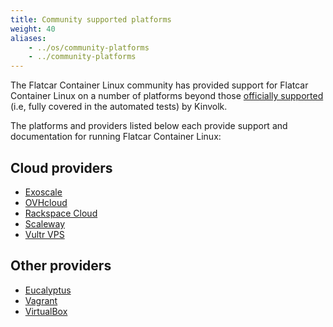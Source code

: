 ```yaml
---
title: Community supported platforms
weight: 40
aliases:
    - ../os/community-platforms
    - ../community-platforms
---
```


The Flatcar Container Linux community has provided support for Flatcar Container Linux on a number of platforms beyond those [officially supported][official-support] (i.e, fully covered in the automated tests) by Kinvolk.



The platforms and providers listed below each provide support and documentation for running Flatcar Container Linux:

## Cloud providers

* [Exoscale][exoscale]
* [OVHcloud][ovhcloud]
* [Rackspace Cloud][rackspace]
* [Scaleway][scaleway]
* [Vultr VPS][vultr]

## Other providers

* [Eucalyptus][eucalyptus]
* [Vagrant][vagrant]
* [VirtualBox][virtualbox]

[exoscale]: exoscale
[rackspace]: rackspace
[vultr]: vultr
[eucalyptus]: eucalyptus
[scaleway]: scaleway
[vagrant]: ../vms/vagrant
[virtualbox]: ../vms/virtualbox
[official-support]: ../../
[ovhcloud]: ovhcloud
